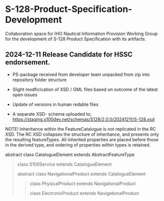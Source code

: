 # S-128-Product-Specification-Development
Collaboration space for IHO Nautical Information Provision Working Group for the development of S-128 Product Specification with its artifacts.  

## 2024-12-11 Release Candidate for HSSC endorsement.
- PS-package received from developer team unpacked from zip into repository folder structure
- Slight modficication of XSD / GML files based on outcome of the latest open issues
- Update of versions in human redable files
  
-  A separate XSD- schema uploaded to;
https://staging.s100dev.net/schemas/S128/2.0.0/20241211/S-128.xsd

NOTE!
Inheritance within the FeatureCatalogue is not replicated in the RC XSD. The RC XSD collapses the structure of inheritance, and presents only the resulting featureTypes.
All inherited properties are placed before those in the derived type, and ordering of properties within types is retained.

abstract class CatalogueElement extends AbstractFeatureType

> class S100Service extends CatalogueElement
>
>	abstract class NavigationalProduct extends CatalogueElement
>
>> class PhysicalProduct extends NavigationalProduct
>>
>> class ElectronicProduct extends NavigationalProduct
